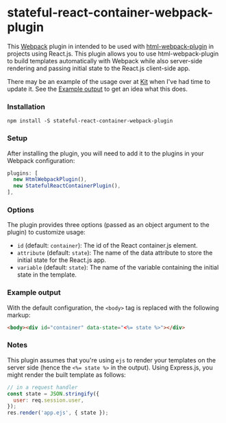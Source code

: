 # stateful-react-container-webpack-plugin

This [Webpack](https://webpack.github.io/) plugin in intended to be used with
[html-webpack-plugin](https://github.com/ampedandwired/html-webpack-plugin) in
projects using React.js. This plugin allows you to use html-webpack-plugin to
build templates automatically with Webpack while also server-side rendering and
passing initial state to the React.js client-side app.

There may be an example of the usage over at [Kit](https://github.com/hph/kit)
when I've had time to update it. See the [Example output](#Example-output) to
get an idea what this does.

### Installation

    npm install -S stateful-react-container-webpack-plugin

### Setup

After installing the plugin, you will need to add it to the plugins in your
Webpack configuration:

```javascript
plugins: [
  new HtmlWebpackPlugin(),
  new StatefulReactContainerPlugin(),
],
```

### Options

The plugin provides three options (passed as an object argument to the plugin)
to customize usage:

- `id` (default: `container`): The id of the React container.js element.
- `attribute` (default: `state`): The name of the data attribute to store the
  initial state for the React.js app.
- `variable` (default: `state`): The name of the variable containing the
  initial state in the template.

### Example output

With the default configuration, the `<body>` tag is replaced with the following
markup:

```html
<body><div id="container" data-state="<%= state %>"></div>
```

### Notes

This plugin assumes that you're using `ejs` to render your templates on the
server side (hence the `<%= state %>` in the output). Using Express.js, you
might render the built template as follows:

```javascript
// in a request handler
const state = JSON.stringify({
  user: req.session.user,
});
res.render('app.ejs', { state });
```
